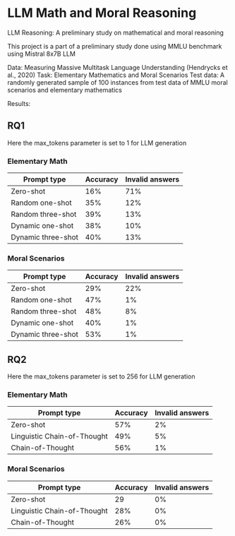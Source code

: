 # LLM Math and Moral Reasoning
LLM Reasoning: A preliminary study on mathematical and moral reasoning

This project is a part of a preliminary study done using MMLU benchmark using Mistral 8x7B LLM

Data: Measuring Massive Multitask Language Understanding (Hendrycks et al., 2020)
Task: Elementary Mathematics and Moral Scenarios
Test data: A randomly generated sample of 100 instances from test data of MMLU moral scenarios and elementary mathematics

Results:
## RQ1 
Here the max_tokens parameter is set to 1 for LLM generation
### Elementary Math
|   Prompt type    | Accuracy | Invalid answers |
| ---------------- | -------- | --------------- |
|    Zero-shot     |    16%   |        71%      |
|  Random one-shot |    35%   |        12%      |
|Random three-shot |    39%   |        13%      |
| Dynamic one-shot |    38%   |        10%      |
|Dynamic three-shot|    40%   |        13%      |

### Moral Scenarios
|   Prompt type    | Accuracy | Invalid answers |
| ---------------- | -------- | --------------- |
|    Zero-shot     |  29%     |      22%        |
|  Random one-shot |  47%     |       1%        |
|Random three-shot |  48%     |       8%        |
| Dynamic one-shot |  40%     |       1%        |
|Dynamic three-shot|  53%     |       1%        |

## RQ2 
Here the max_tokens parameter is set to 256 for LLM generation
### Elementary Math
|        Prompt type           | Accuracy | Invalid answers |
| ---------------------------- | -------- | --------------- |
|        Zero-shot             |  57%     |       2%        |
|  Linguistic Chain-of-Thought |  49%     |       5%        |
|      Chain-of-Thought        |  56%     |       1%        |


### Moral Scenarios
|        Prompt type           | Accuracy | Invalid answers |
| ---------------------------- | -------- | --------------- |
|        Zero-shot             |  29      |         0%      |
|  Linguistic Chain-of-Thought |  28%     |         0%      |
|      Chain-of-Thought        |  26%     |         0%      |


